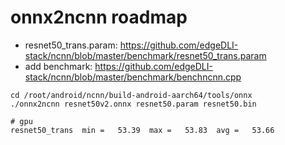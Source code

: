 # onnx2ncnn roadmap

- resnet50_trans.param: https://github.com/edgeDLI-stack/ncnn/blob/master/benchmark/resnet50_trans.param
- add benchmark: https://github.com/edgeDLI-stack/ncnn/blob/master/benchmark/benchncnn.cpp


```shell
cd /root/android/ncnn/build-android-aarch64/tools/onnx
./onnx2ncnn resnet50v2.onnx resnet50.param resnet50.bin
```

```
# gpu
resnet50_trans  min =   53.39  max =   53.83  avg =   53.66
```
